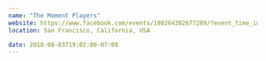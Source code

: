 ```yaml
---
name: "The Moment Players"
website: https://www.facebook.com/events/180264382677289/?event_time_id=180264396010621
location: San Francisco, California, USA

date: 2018-08-03T19:02:00-07:00
---
```

